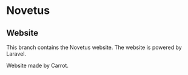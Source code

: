 # Novetus
## Website
This branch contains the Novetus website. The website is powered by Laravel.

Website made by Carrot.
